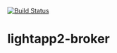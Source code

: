 [![Build Status](https://travis-ci.org/Rooknj/lightapp2-broker.svg?branch=master)](https://travis-ci.org/Rooknj/lightapp2-broker)

# lightapp2-broker
